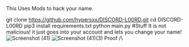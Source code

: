 This Uses Mods to hack your name.

git clone https://github.com/hypersxx/DISCORD-L00RD.git
cd DISCORD-L00RD
pip3 install requirements.txt
python main.py
#Stuff
It is not malicious! it just goes into your account and lets you change your name!
![Screenshot (41)](https://user-images.githubusercontent.com/104562803/165731577-4023f7d1-f556-4044-8b87-44047126e4cd.jpg)
![Screenshot (41)(3)](https://user-images.githubusercontent.com/104562803/165731619-529669e9-9360-431a-8a6f-1b5de35c573a.jpg)
Proof /\
